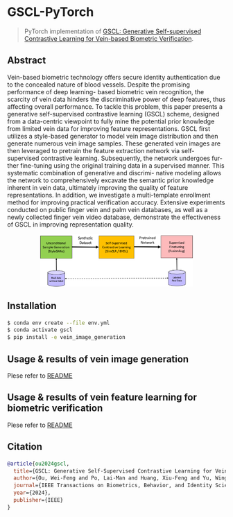 # GSCL-PyTorch

> PyTorch implementation of [GSCL: Generative Self-supervised Contrastive Learning for Vein-based Biometric Verification](https://ieeexplore.ieee.org/abstract/document/10428026).

## Abstract

Vein-based biometric technology offers secure
identity authentication due to the concealed nature of blood
vessels. Despite the promising performance of deep learning-
based biometric vein recognition, the scarcity of vein data hinders
the discriminative power of deep features, thus affecting overall
performance. To tackle this problem, this paper presents a
generative self-supervised contrastive learning (GSCL) scheme,
designed from a data-centric viewpoint to fully mine the potential
prior knowledge from limited vein data for improving feature
representations. GSCL first utilizes a style-based generator to
model vein image distribution and then generate numerous vein
image samples. These generated vein images are then leveraged
to pretrain the feature extraction network via self-supervised
contrastive learning. Subsequently, the network undergoes fur-
ther fine-tuning using the original training data in a supervised
manner. This systematic combination of generative and discrimi-
native modeling allows the network to comprehensively excavate
the semantic prior knowledge inherent in vein data, ultimately
improving the quality of feature representations. In addition, we
investigate a multi-template enrollment method for improving
practical verification accuracy. Extensive experiments conducted
on public finger vein and palm vein databases, as well as a newly
collected finger vein video database, demonstrate the effectiveness
of GSCL in improving representation quality.

<div align=center>
<img src="./gscl.jpeg" width="70%"/>
</div>

## Installation
```bash
$ conda env create --file env.yml
$ conda activate gscl
$ pip install -e vein_image_generation
```

## Usage & results of vein image generation
Plese refer to [README](./vein_image_generation/README.md)

## Usage & results of vein feature learning for biometric verification
Plese refer to [README](./vein_feature_learning/README.md)

## Citation
```bibtex
@article{ou2024gscl,
  title={GSCL: Generative Self-Supervised Contrastive Learning for Vein-Based Biometric Verification},
  author={Ou, Wei-Feng and Po, Lai-Man and Huang, Xiu-Feng and Yu, Wing-Yin and Zhao, Yu-Zhi},
  journal={IEEE Transactions on Biometrics, Behavior, and Identity Science},
  year={2024},
  publisher={IEEE}
}
```
